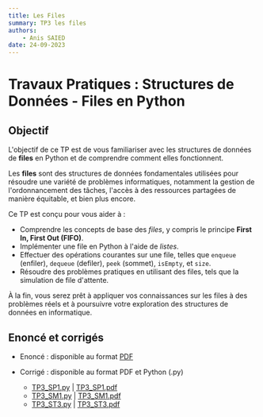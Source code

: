 ```yaml
---
title: Les Files
summary: TP3 les files
authors:
    - Anis SAIED
date: 24-09-2023
---
```


# Travaux Pratiques : Structures de Données - Files en Python

## Objectif

L'objectif de ce TP est de vous familiariser avec les structures de données de **files** en Python et de comprendre comment elles fonctionnent.

Les **files** sont des structures de données fondamentales utilisées pour résoudre une variété de problèmes informatiques, notamment la gestion de l'ordonnancement des tâches, l'accès à des ressources partagées de manière équitable, et bien plus encore.

Ce TP est conçu pour vous aider à :

- Comprendre les concepts de base des *files*, y compris le principe **First In, First Out (FIFO)**.
- Implémenter une file en Python à l'aide de *listes*.
- Effectuer des opérations courantes sur une file, telles que `enqueue` (enfiler), `dequeue` (defiler), `peek` (sommet), `isEmpty`, et `size`.
- Résoudre des problèmes pratiques en utilisant des files, tels que la simulation de file d'attente.

À la fin, vous serez prêt à appliquer vos connaissances sur les files à des problèmes réels et à poursuivre votre exploration des structures de données en informatique.

## Enoncé et corrigés

* Enoncé : disponible au format [PDF](../../src/2/chp1/tp3/2eme_info_chp1_tp3_ennonce.pdf)

* Corrigé : disponible au format PDF et Python (.py)

     + [TP3_SP1.py](../../src/2/chp1/tp3/tp3_sp1.py)  | [TP3_SP1.pdf](../../src/2/chp1/tp3/tp3_sp1.pdf)
    + [TP3_SM1.py](../../src/2/chp1/tp3/tp3_sm1.py)  | [TP3_SM1.pdf](../../src/2/chp1/tp3/tp3_sm1.pdf) 
    + [TP3_ST3.py](../../src/2/chp1/tp3/tp3_st3.py)  | [TP3_ST3.pdf](../../src/2/chp1/tp3/tp3_st3.pdf)
<!--    + [TP3_SM4.py](../../src/2/chp1/tp3/tp3_sm4.py)  | [TP3_SM4.pdf](../../src/2/chp1/tp3/tp3_sm4.pdf)
    
    + [TP3_SP3.py](../../src/2/chp1/tp3/tp3_sp3.py)  | [TP3_SP3.pdf](../../src/2/chp1/tp3/tp3_sp3.pdf)
    + [TP3_SP2.py](../../src/2/chp1/tp3/tp3_sp2.py)  | [TP3_SP2.pdf](../../src/2/chp1/tp3/tp3_sp2.pdf) 

## Remarques Importantes

- **Gestion des erreurs de file vide**: Assurez-vous de manipuler les files avec précaution pour éviter les erreurs liées aux files vides. Utilisez des vérifications appropriées avant d'effectuer des opérations de défilement, telles que `if not file_vide(f):` avant d'appeler `defiler(f)`.
- **Documentez votre code**: Lorsque vous utilisez des files dans vos programmes, assurez-vous de les documenter adéquatement pour expliquer leur utilisation et les invariants qu'elles maintiennent.-->
